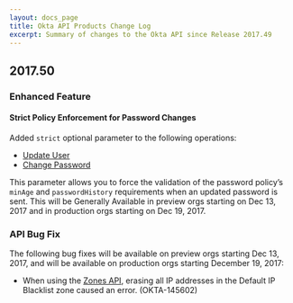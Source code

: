```yaml
---
layout: docs_page
title: Okta API Products Change Log
excerpt: Summary of changes to the Okta API since Release 2017.49
---
```


## 2017.50

### Enhanced Feature

#### Strict Policy Enforcement for Password Changes

Added `strict` optional parameter to the following operations:

* [Update User](https://developer.okta.com/docs/api/resources/users.html#update-user)
* [Change Password](https://developer.okta.com/docs/api/resources/users.html#change-password)

This parameter allows you to force the validation of the password policy’s `minAge` and `passwordHistory` requirements when an updated password is sent. This will be Generally Available in preview orgs starting on Dec 13, 2017 and in production orgs starting on Dec 19, 2017.
<!-- OKTA-148151 -->

### API Bug Fix

The following bug fixes will be available on preview orgs starting Dec 13, 2017, and will be available on production orgs starting December 19, 2017:

* When using the [Zones API](https://developer.okta.com/docs/api/resources/zones.html#update-an-ip-zone), erasing all IP addresses in the Default IP Blacklist zone caused an error. (OKTA-145602)